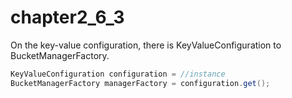 # chapter2\_6\_3

On the key-value configuration, there is KeyValueConfiguration to BucketManagerFactory.

```java
KeyValueConfiguration configuration = //instance
BucketManagerFactory managerFactory = configuration.get();
```

